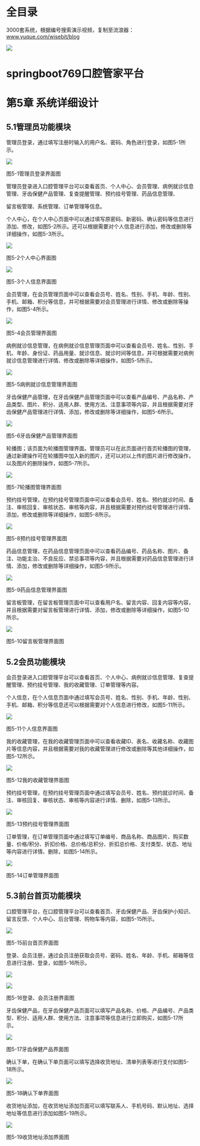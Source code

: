 # 全目录

3000套系统，根据编号搜索演示视频，复制至流浪器：www.yuque.com/wisebit/blog


![](https://bitwise.oss-cn-heyuan.aliyuncs.com/2024/11/06/qq_wechat.png)
# springboot769口腔管家平台
# 第5章 系统详细设计

## 5.1管理员功能模块
管理员登录，通过填写注册时输入的用户名、密码、角色进行登录，如图5-1所示。

![](/md/blog.012.png)

图5-1管理员登录界面图

管理员登录进入口腔管理平台可以查看首页、个人中心、会员管理、病例就诊信息管理、牙齿保健产品管理、复查提醒管理、预约挂号管理、药品信息管理、

留言板管理、系统管理、订单管理等信息。

个人中心，在个人中心页面中可以通过填写原密码、新密码、确认密码等信息进行添加、修改，如图5-2所示。还可以根据需要对个人信息进行添加，修改或删除等详细操作，如图5-3所示。

![](/md/blog.013.png)

图5-2个人中心界面图

![](/md/blog.014.png)

图5-3个人信息界面图

会员管理，在会员管理页面中可以查看会员号、姓名、性别、手机、年龄、性别、手机、邮箱、积分等信息，并可根据需要对会员管理进行详情、修改或删除等操作，如图5-4所示。

![](/md/blog.015.png)

图5-4会员管理界面图

病例就诊信息管理，在病例就诊信息管理页面中可以查看会员号、姓名、性别、手机、年龄、身份证、药品用量、就诊信息、就诊时间等信息，并可根据需要对病例就诊信息管理进行详情、修改或删除等详细操作，如图5-5所示。

![](/md/blog.016.png)

图5-5病例就诊信息管理界面图

牙齿保健产品管理，在牙齿保健产品管理页面中可以查看产品编号、产品名称、产品类型、图片、积分、适用人群、使用方法、注意事项等内容，并且根据需要对牙齿保健产品管理进行详情、添加，修改或删除等详细操作，如图5-6所示。

![](/md/blog.017.png)

图5-6牙齿保健产品管理界面图

轮播图；该页面为轮播图管理界面。管理员可以在此页面进行首页轮播图的管理，通过新建操作可在轮播图中加入新的图片，还可以对以上传的图片进行修改操作，以及图片的删除操作，如图5-7所示。

![](/md/blog.018.png)

图5-7轮播图管理界面图

预约挂号管理，在预约挂号管理页面中可以查看会员号、姓名、预约就诊时间、备注、审核回复、审核状态、审核等内容，并且根据需要对预约挂号管理进行详情、添加，修改或删除等详细操作，如图5-8所示。

![](/md/blog.019.png)

图5-8预约挂号管理界面图

药品信息管理，在药品信息管理页面中可以查看药品编号、药品名称、图片、备注、功能主治、不良反应、禁忌事项等内容，并且根据需要对药品信息管理进行详情、添加，修改或删除等详细操作，如图5-9所示。

![](/md/blog.020.png)

图5-9药品信息管理界面图

留言板管理，在留言板管理页面中可以查看用户名、留言内容、回复内容等内容，并且根据需要对留言板管理进行详情、添加，修改或删除等详细操作，如图5-10所示。

![](/md/blog.021.png)

图5-10留言板管理界面图


## 5.2会员功能模块
会员登录进入口腔管理平台可以查看首页、个人中心、病例就诊信息管理、复查提醒管理、预约挂号管理、我的收藏管理、订单管理等内容。

个人信息，在个人信息页面中通过填写会员号、姓名、性别、手机、年龄、性别、手机、邮箱、积分等信息还可以根据需要对个人信息进行修改，如图5-11所示。

![](/md/blog.022.png)

图5-11个人信息界面图

我的收藏管理，在我的收藏管理页面中可以查看收藏ID、表名、收藏名称、收藏图片等信息内容，并且根据需要对我的收藏管理进行修改或删除等其他详细操作，如图5-12所示。

![](/md/blog.023.png)

图5-12我的收藏管理界面图

预约挂号管理，在预约挂号管理页面中通过填写会员号、姓名、预约就诊时间、备注、审核回复、审核状态、审核等内容进行详情、删除，如图5-13所示。

![](/md/blog.024.png)

图5-13预约挂号管理界面图

订单管理，在订单管理页面中通过填写订单编号、商品名称、商品图片、购买数量、价格/积分、折扣价格、总价格/总积分、折扣总价格、支付类型、状态、地址等内容进行详情、删除，如图5-14所示。

![](/md/blog.025.png)

图5-14订单管理界面图


## 5.3前台首页功能模块
口腔管理平台，在口腔管理平台可以查看首页、牙齿保健产品、牙齿保护小知识、留言反馈、个人中心、后台管理、购物车等内容，如图5-15所示。

![](/md/blog.026.png)

图5-15前台首页界面图

登录、会员注册，通过会员注册获取会员号、密码、姓名、年龄、手机、邮箱等信息进行注册、登录，如图5-16所示。

![](/md/blog.027.png)

![](/md/blog.028.png)

图5-16登录、会员注册界面图

牙齿保健产品，在牙齿保健产品页面可以填写产品名称、价格、产品编号、产品类型、积分、适用人群、使用方法、注意事项等信息进行立即购买，如图5-17所示。 

![](/md/blog.029.png)

图5-17牙齿保健产品界面图

确认下单，在确认下单页面可以填写选择收货地址、清单列表等进行支付如图5-18所示。

![](/md/blog.030.png)

图5-18确认下单界面图

收货地址添加，在收货地址添加页面可以填写联系人、手机号码、默认地址、选择地址等信息进行添加如图5-19所示。

![](/md/blog.031.png)

图5-19收货地址添加界面图



